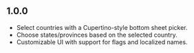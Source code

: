 ## 1.0.0

* Select countries with a Cupertino-style bottom sheet picker.
* Choose states/provinces based on the selected country.
* Customizable UI with support for flags and localized names.
